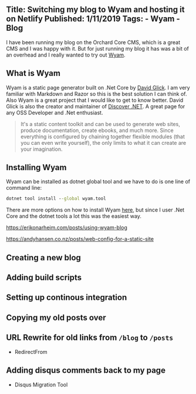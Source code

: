 Title: Switching my blog to Wyam and hosting it on Netlify
Published: 1/11/2019
Tags: 
    - Wyam
    - Blog
---

I have been running my blog on the Orchard Core CMS, which is a great CMS and I was happy with it. But for just running my blog it has was a bit of an overhead and I really wanted to try out [Wyam](https://wyam.io).

## What is Wyam

Wyam is a static page generator built on .Net Core by [David Glick](https://daveaglick.com). I am very familiar with Markdown and Razor so this is the best solution I can think of. Also Wyam is a great project that I would like to get to know better. David Glick is also the creator and maintainer of [Discover .NET](https://discoverdot.net). A great page for any OSS Developer and .Net enthusiast.

> It's a static content toolkit and can be used to generate web sites, produce documentation, create ebooks, and much more. Since everything is configured by chaining together flexible modules (that you can even write yourself), the only limits to what it can create are your imagination.

## Installing Wyam

Wyam can be installed as dotnet global tool and we have to do is one line of command line:

```cmd
dotnet tool install --global wyam.tool
```

There are more options on how to install Wyam [here](https://wyam.io/docs/usage/obtaining), but since I user .Net Core and the dotnet tools a lot this was the easiest way.

https://erikonarheim.com/posts/using-wyam-blog

https://andyhansen.co.nz/posts/web-config-for-a-static-site

## Creating a new blog



## Adding build scripts

## Setting up continous integration

## Copying my old posts over

## URL Rewrite for old links from `/blog` to `/posts`

- RedirectFrom

## Adding disqus comments back to my page

- Disqus Migration Tool